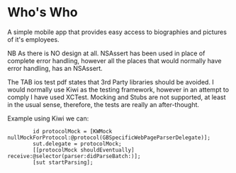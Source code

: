 Who's Who
=========

A simple mobile app that provides easy access to biographies and pictures of it's employees. 

NB As there is NO design at all. NSAssert has been used in place of complete error handling, however all the places that would normally have error handling, has an NSAssert.

The TAB ios test pdf states that 3rd Party libraries should be avoided. I would normally use Kiwi as the testing framework, however in an attempt to comply I have used XCTest. Mocking and Stubs are not supported, at least in the usual sense, therefore, the tests are really an after-thought. 

Example using Kiwi we can:

            id protocolMock = [KWMock nullMockForProtocol:@protocol(GBSpecificWebPageParserDelegate)];
            sut.delegate = protocolMock;
            [[protocolMock shouldEventually] receive:@selector(parser:didParseBatch:)];
            [sut startParsing];
